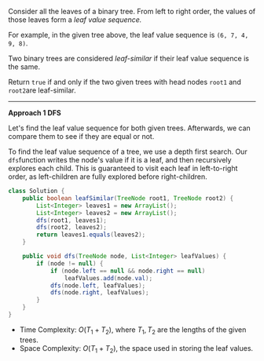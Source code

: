 Consider all the leaves of a binary tree.  From left to right order, the values of those leaves form a *leaf value sequence.*

For example, in the given tree above, the leaf value sequence is `(6, 7, 4, 9, 8)`.

Two binary trees are considered *leaf-similar* if their leaf value sequence is the same.

Return `true` if and only if the two given trees with head nodes `root1` and `root2`are leaf-similar.

---

**Approach 1 DFS**

Let's find the leaf value sequence for both given trees. Afterwards, we can compare them to see if they are equal or not.

To find the leaf value sequence of a tree, we use a depth first search. Our `dfs`function writes the node's value if it is a leaf, and then recursively explores each child. This is guaranteed to visit each leaf in left-to-right order, as left-children are fully explored before right-children.

```JAVA
class Solution {
    public boolean leafSimilar(TreeNode root1, TreeNode root2) {
        List<Integer> leaves1 = new ArrayList();
        List<Integer> leaves2 = new ArrayList();
        dfs(root1, leaves1);
        dfs(root2, leaves2);
        return leaves1.equals(leaves2);
    }

    public void dfs(TreeNode node, List<Integer> leafValues) {
        if (node != null) {
            if (node.left == null && node.right == null)
                leafValues.add(node.val);
            dfs(node.left, leafValues);
            dfs(node.right, leafValues);
        }
    }
}
```

- Time Complexity: $O(T_1 + T_2)$, where $T_1, T_2$ are the lengths of the given trees.
- Space Complexity: $O(T_1 + T_2)$, the space used in storing the leaf values. 